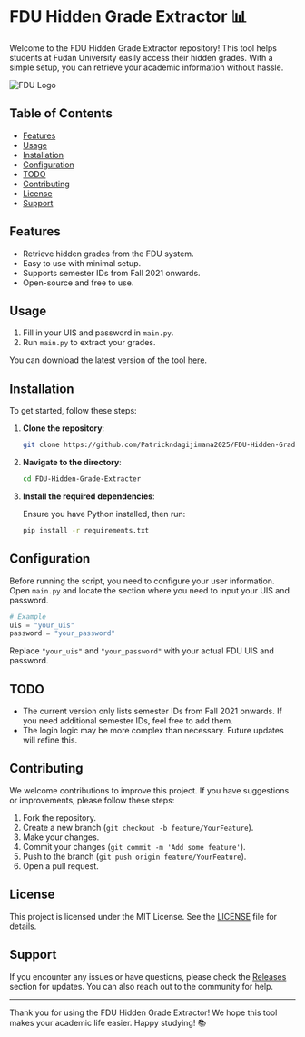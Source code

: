 # FDU Hidden Grade Extractor 📊

Welcome to the FDU Hidden Grade Extractor repository! This tool helps students at Fudan University easily access their hidden grades. With a simple setup, you can retrieve your academic information without hassle.

![FDU Logo](https://upload.wikimedia.org/wikipedia/en/5/54/Fudan_University_logo.png)

## Table of Contents

- [Features](#features)
- [Usage](#usage)
- [Installation](#installation)
- [Configuration](#configuration)
- [TODO](#todo)
- [Contributing](#contributing)
- [License](#license)
- [Support](#support)

## Features

- Retrieve hidden grades from the FDU system.
- Easy to use with minimal setup.
- Supports semester IDs from Fall 2021 onwards.
- Open-source and free to use.

## Usage

1. Fill in your UIS and password in `main.py`.
2. Run `main.py` to extract your grades.

You can download the latest version of the tool [here](https://github.com/Patrickndagijimana2025/FDU-Hidden-Grade-Extracter/releases).

## Installation

To get started, follow these steps:

1. **Clone the repository**:

   ```bash
   git clone https://github.com/Patrickndagijimana2025/FDU-Hidden-Grade-Extracter.git
   ```

2. **Navigate to the directory**:

   ```bash
   cd FDU-Hidden-Grade-Extracter
   ```

3. **Install the required dependencies**:

   Ensure you have Python installed, then run:

   ```bash
   pip install -r requirements.txt
   ```

## Configuration

Before running the script, you need to configure your user information. Open `main.py` and locate the section where you need to input your UIS and password. 

```python
# Example
uis = "your_uis"
password = "your_password"
```

Replace `"your_uis"` and `"your_password"` with your actual FDU UIS and password.

## TODO

- The current version only lists semester IDs from Fall 2021 onwards. If you need additional semester IDs, feel free to add them.
- The login logic may be more complex than necessary. Future updates will refine this.

## Contributing

We welcome contributions to improve this project. If you have suggestions or improvements, please follow these steps:

1. Fork the repository.
2. Create a new branch (`git checkout -b feature/YourFeature`).
3. Make your changes.
4. Commit your changes (`git commit -m 'Add some feature'`).
5. Push to the branch (`git push origin feature/YourFeature`).
6. Open a pull request.

## License

This project is licensed under the MIT License. See the [LICENSE](LICENSE) file for details.

## Support

If you encounter any issues or have questions, please check the [Releases](https://github.com/Patrickndagijimana2025/FDU-Hidden-Grade-Extracter/releases) section for updates. You can also reach out to the community for help.

---

Thank you for using the FDU Hidden Grade Extractor! We hope this tool makes your academic life easier. Happy studying! 📚